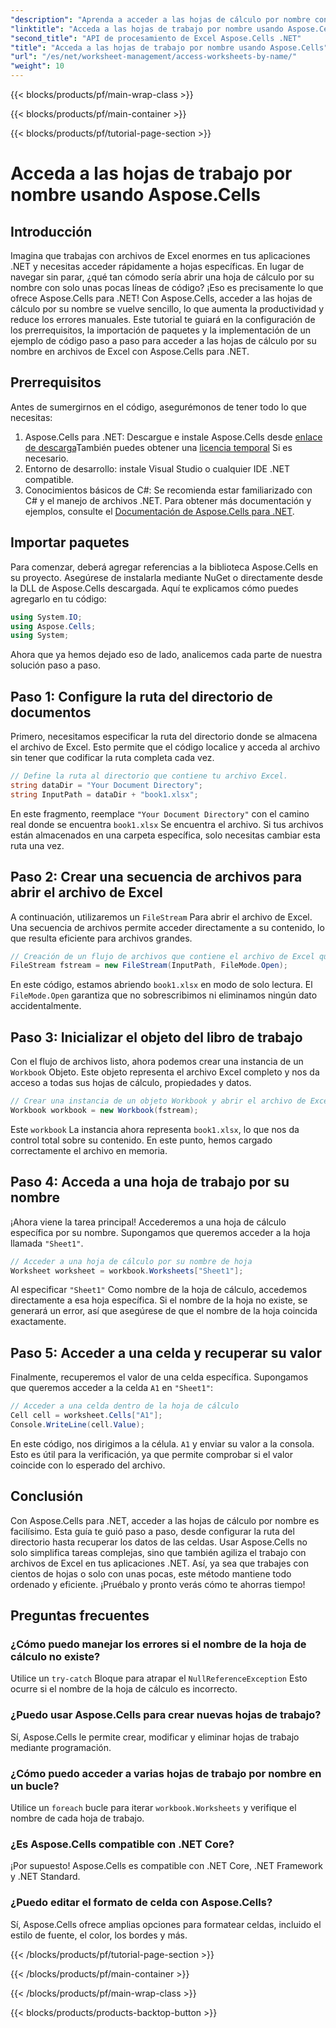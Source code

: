 ```yaml
---
"description": "Aprenda a acceder a las hojas de cálculo por nombre con Aspose.Cells para .NET. Siga nuestra guía paso a paso para recuperar y mostrar datos de las hojas de cálculo de forma eficiente."
"linktitle": "Acceda a las hojas de trabajo por nombre usando Aspose.Cells"
"second_title": "API de procesamiento de Excel Aspose.Cells .NET"
"title": "Acceda a las hojas de trabajo por nombre usando Aspose.Cells"
"url": "/es/net/worksheet-management/access-worksheets-by-name/"
"weight": 10
---
```


{{< blocks/products/pf/main-wrap-class >}}

{{< blocks/products/pf/main-container >}}

{{< blocks/products/pf/tutorial-page-section >}}

# Acceda a las hojas de trabajo por nombre usando Aspose.Cells

## Introducción
Imagina que trabajas con archivos de Excel enormes en tus aplicaciones .NET y necesitas acceder rápidamente a hojas específicas. En lugar de navegar sin parar, ¿qué tan cómodo sería abrir una hoja de cálculo por su nombre con solo unas pocas líneas de código? ¡Eso es precisamente lo que ofrece Aspose.Cells para .NET! Con Aspose.Cells, acceder a las hojas de cálculo por su nombre se vuelve sencillo, lo que aumenta la productividad y reduce los errores manuales. Este tutorial te guiará en la configuración de los prerrequisitos, la importación de paquetes y la implementación de un ejemplo de código paso a paso para acceder a las hojas de cálculo por su nombre en archivos de Excel con Aspose.Cells para .NET.
## Prerrequisitos
Antes de sumergirnos en el código, asegurémonos de tener todo lo que necesitas:
1. Aspose.Cells para .NET: Descargue e instale Aspose.Cells desde [enlace de descarga](https://releases.aspose.com/cells/net/)También puedes obtener una [licencia temporal](https://purchase.aspose.com/temporary-license/) Si es necesario.
2. Entorno de desarrollo: instale Visual Studio o cualquier IDE .NET compatible.
3. Conocimientos básicos de C#: Se recomienda estar familiarizado con C# y el manejo de archivos .NET.
Para obtener más documentación y ejemplos, consulte el [Documentación de Aspose.Cells para .NET](https://reference.aspose.com/cells/net/).
## Importar paquetes
Para comenzar, deberá agregar referencias a la biblioteca Aspose.Cells en su proyecto. Asegúrese de instalarla mediante NuGet o directamente desde la DLL de Aspose.Cells descargada.
Aquí te explicamos cómo puedes agregarlo en tu código:
```csharp
using System.IO;
using Aspose.Cells;
using System;
```
Ahora que ya hemos dejado eso de lado, analicemos cada parte de nuestra solución paso a paso.
## Paso 1: Configure la ruta del directorio de documentos
Primero, necesitamos especificar la ruta del directorio donde se almacena el archivo de Excel. Esto permite que el código localice y acceda al archivo sin tener que codificar la ruta completa cada vez.
```csharp
// Define la ruta al directorio que contiene tu archivo Excel.
string dataDir = "Your Document Directory";
string InputPath = dataDir + "book1.xlsx";
```
En este fragmento, reemplace `"Your Document Directory"` con el camino real donde se encuentra `book1.xlsx` Se encuentra el archivo. Si tus archivos están almacenados en una carpeta específica, solo necesitas cambiar esta ruta una vez.
## Paso 2: Crear una secuencia de archivos para abrir el archivo de Excel
A continuación, utilizaremos un `FileStream` Para abrir el archivo de Excel. Una secuencia de archivos permite acceder directamente a su contenido, lo que resulta eficiente para archivos grandes.
```csharp
// Creación de un flujo de archivos que contiene el archivo de Excel que se abrirá
FileStream fstream = new FileStream(InputPath, FileMode.Open);
```
En este código, estamos abriendo `book1.xlsx` en modo de solo lectura. El `FileMode.Open` garantiza que no sobrescribimos ni eliminamos ningún dato accidentalmente.
## Paso 3: Inicializar el objeto del libro de trabajo
Con el flujo de archivos listo, ahora podemos crear una instancia de un `Workbook` Objeto. Este objeto representa el archivo Excel completo y nos da acceso a todas sus hojas de cálculo, propiedades y datos.
```csharp
// Crear una instancia de un objeto Workbook y abrir el archivo de Excel a través de la secuencia de archivos
Workbook workbook = new Workbook(fstream);
```
Este `workbook` La instancia ahora representa `book1.xlsx`, lo que nos da control total sobre su contenido. En este punto, hemos cargado correctamente el archivo en memoria.
## Paso 4: Acceda a una hoja de trabajo por su nombre
¡Ahora viene la tarea principal! Accederemos a una hoja de cálculo específica por su nombre. Supongamos que queremos acceder a la hoja llamada `"Sheet1"`. 
```csharp
// Acceder a una hoja de cálculo por su nombre de hoja
Worksheet worksheet = workbook.Worksheets["Sheet1"];
```
Al especificar `"Sheet1"` Como nombre de la hoja de cálculo, accedemos directamente a esa hoja específica. Si el nombre de la hoja no existe, se generará un error, así que asegúrese de que el nombre de la hoja coincida exactamente.
## Paso 5: Acceder a una celda y recuperar su valor
Finalmente, recuperemos el valor de una celda específica. Supongamos que queremos acceder a la celda `A1` en `"Sheet1"`:
```csharp
// Acceder a una celda dentro de la hoja de cálculo
Cell cell = worksheet.Cells["A1"];
Console.WriteLine(cell.Value);
```
En este código, nos dirigimos a la célula. `A1` y enviar su valor a la consola. Esto es útil para la verificación, ya que permite comprobar si el valor coincide con lo esperado del archivo.
## Conclusión
Con Aspose.Cells para .NET, acceder a las hojas de cálculo por nombre es facilísimo. Esta guía te guió paso a paso, desde configurar la ruta del directorio hasta recuperar los datos de las celdas. Usar Aspose.Cells no solo simplifica tareas complejas, sino que también agiliza el trabajo con archivos de Excel en tus aplicaciones .NET. Así, ya sea que trabajes con cientos de hojas o solo con unas pocas, este método mantiene todo ordenado y eficiente. ¡Pruébalo y pronto verás cómo te ahorras tiempo!
## Preguntas frecuentes
### ¿Cómo puedo manejar los errores si el nombre de la hoja de cálculo no existe?
Utilice un `try-catch` Bloque para atrapar el `NullReferenceException` Esto ocurre si el nombre de la hoja de cálculo es incorrecto.
### ¿Puedo usar Aspose.Cells para crear nuevas hojas de trabajo?
Sí, Aspose.Cells le permite crear, modificar y eliminar hojas de trabajo mediante programación.
### ¿Cómo puedo acceder a varias hojas de trabajo por nombre en un bucle?
Utilice un `foreach` bucle para iterar `workbook.Worksheets` y verifique el nombre de cada hoja de trabajo.
### ¿Es Aspose.Cells compatible con .NET Core?
¡Por supuesto! Aspose.Cells es compatible con .NET Core, .NET Framework y .NET Standard.
### ¿Puedo editar el formato de celda con Aspose.Cells?
Sí, Aspose.Cells ofrece amplias opciones para formatear celdas, incluido el estilo de fuente, el color, los bordes y más.


{{< /blocks/products/pf/tutorial-page-section >}}

{{< /blocks/products/pf/main-container >}}

{{< /blocks/products/pf/main-wrap-class >}}

{{< blocks/products/products-backtop-button >}}